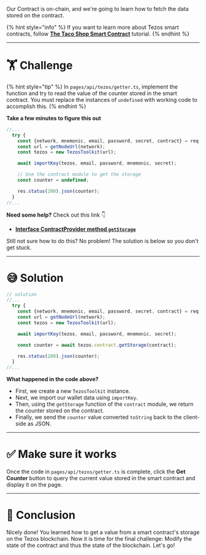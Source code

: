 Our Contract is on-chain, and we're going to learn how to fetch the data stored on the contract.

{% hint style="info" %}
If you want to learn more about Tezos smart contracts, follow [**The Taco Shop Smart Contract**](https://ligolang.org/docs/tutorials/get-started/tezos-taco-shop-smart-contract) tutorial.
{% endhint %}

---

# 🏋️ Challenge

{% hint style="tip" %}
In `pages/api/tezos/getter.ts`, implement the function and try to read the value of the counter stored in the smart contract. You must replace the instances of `undefined` with working code to accomplish this.
{% endhint %}

**Take a few minutes to figure this out**

```typescript
//...
  try {
    const {network, mnemonic, email, password, secret, contract} = req.body;
    const url = getNodeUrl(network);
    const tezos = new TezosToolkit(url);

    await importKey(tezos, email, password, mnemonic, secret);

    // Use the contract module to get the storage
    const counter = undefined;

    res.status(200).json(counter);
  }
//...
```

**Need some help?** Check out this link 👇

- [**Interface ContractProvider method `getStorage`**](https://tezostaquito.io/typedoc/interfaces/_taquito_taquito.contractprovider.html#getstorage)

Still not sure how to do this? No problem! The solution is below so you don't get stuck.

---

# 😅 Solution

```typescript
// solution
//...
  try {
    const {network, mnemonic, email, password, secret, contract} = req.body;
    const url = getNodeUrl(network);
    const tezos = new TezosToolkit(url);

    await importKey(tezos, email, password, mnemonic, secret);

    const counter = await tezos.contract.getStorage(contract);

    res.status(200).json(counter);
  }
//...
```

**What happened in the code above?**

- First, we create a new `TezosToolkit` instance.
- Next, we import our wallet data using `importKey`.
- Then, using the `getStorage` function of the `contract` module, we return the counter stored on the contract.
- Finally, we send the `counter` value converted `toString` back to the client-side as JSON.

---

# ✅ Make sure it works

Once the code in `pages/api/tezos/getter.ts` is complete, click the **Get Counter** button to query the current value stored in the smart contract and display it on the page.

---

# 🏁 Conclusion

Nicely done! You learned how to get a value from a smart contract's storage on the Tezos blockchain. Now it is time for the final challenge: Modify the state of the contract and thus the state of the blockchain. Let's go!
